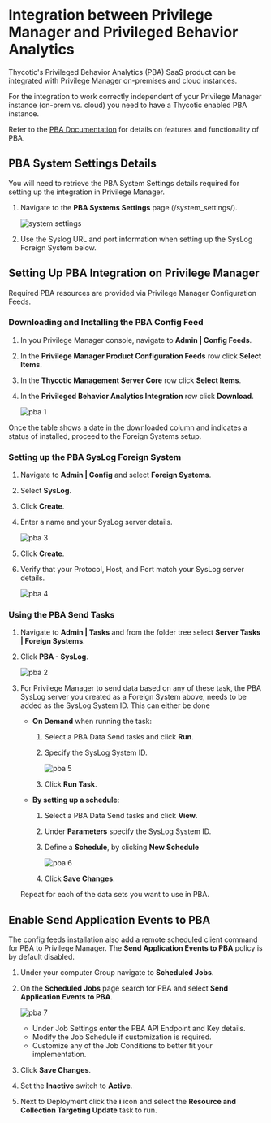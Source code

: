 [title]: # (PBA Integration)
[tags]: # (integration)
[priority]: # (3)
# Integration between Privilege Manager and Privileged Behavior Analytics

Thycotic's Privileged Behavior Analytics (PBA) SaaS product can be integrated with Privilege Manager on-premises and cloud instances.

For the integration to work correctly independent of your Privilege Manager instance (on-prem vs. cloud) you need to have a Thycotic enabled PBA instance.

Refer to the [PBA Documentation](https://docs.thycotic.com/pba/3.2.0) for details on features and functionality of PBA.

## PBA System Settings Details

You will need to retrieve the PBA System Settings details required for setting up the integration in Privilege Manager.

1. Navigate to the __PBA Systems Settings__ page (/system_settings/).

   ![system settings](images/pba/system-settings.png "PBA System Settings required for Privilege Manager")
1. Use the Syslog URL and port information when setting up the SysLog Foreign System below.

## Setting Up PBA Integration on Privilege Manager

Required PBA resources are provided via Privilege Manager Configuration Feeds.

### Downloading and Installing the PBA Config Feed

1. In you Privilege Manager console, navigate to __Admin | Config Feeds__.
1. In the __Privilege Manager Product Configuration Feeds__ row click __Select Items__.
1. In the __Thycotic Management Server Core__ row click __Select Items__.
1. In the __Privileged Behavior Analytics Integration__ row click __Download__.

   ![pba 1](images/pba/cf-pba-1.png "Download the PBA config feed")

Once the table shows a date in the downloaded column and indicates a status of installed, proceed to the Foreign Systems setup.

### Setting up the PBA SysLog Foreign System

1. Navigate to __Admin | Config__ and select __Foreign Systems__.
1. Select __SysLog__.
1. Click __Create__.
1. Enter a name and your SysLog server details.

   ![pba 3](images/pba/cf-pba-3.png "Creating the SysLog Server")
1. Click __Create__.
1. Verify that your Protocol, Host, and Port match your SysLog server details.

   ![pba 4](images/pba/cf-pba-4.png "Verifying the SysLog Server details")

### Using the PBA Send Tasks

1. Navigate to __Admin | Tasks__ and from the folder tree select __Server Tasks | Foreign Systems__.
1. Click __PBA - SysLog__.

   ![pba 2](images/pba/cf-pba-2.png "PBA send data tasks")
1. For Privilege Manager to send data based on any of these task, the PBA SysLog server you created as a Foreign System above, needs to be added as the SysLog System ID. This can either be done
   * __On Demand__ when running the task:  
     1. Select a PBA Data Send tasks and click __Run__.
     1. Specify the SysLog System ID.

        ![pba 5](images/pba/cf-pba-5.png "Enter the SysLog System ID for your instance")
     1. Click __Run Task__.
   * __By setting up a schedule__:
     1. Select a PBA Data Send tasks and click __View__.
     1. Under __Parameters__ specify the SysLog System ID.
     1. Define a __Schedule__, by clicking __New Schedule__

        ![pba 6](images/pba/cf-pba-6.png "Setting up a Schedule")
     1. Click __Save Changes__.

   Repeat for each of the data sets you want to use in PBA.

## Enable Send Application Events to PBA

The config feeds installation also add a remote scheduled client command for PBA to Privilege Manager. The __Send Application Events to PBA__ policy is by default disabled.

1. Under your computer Group navigate to __Scheduled Jobs__.
1. On the __Scheduled Jobs__ page search for PBA and select __Send Application Events to PBA__.

   ![pba 7](images/pba/cf-pba-7.png "Send Application Events to PBA policy")

   * Under Job Settings enter the PBA API Endpoint and Key details.
   * Modify the Job Schedule if customization is required.
   * Customize any of the Job Conditions to better fit your implementation.
1. Click __Save Changes__.
1. Set the __Inactive__ switch to __Active__.
1. Next to Deployment click the __i__ icon and select the __Resource and Collection Targeting Update__ task to run.
